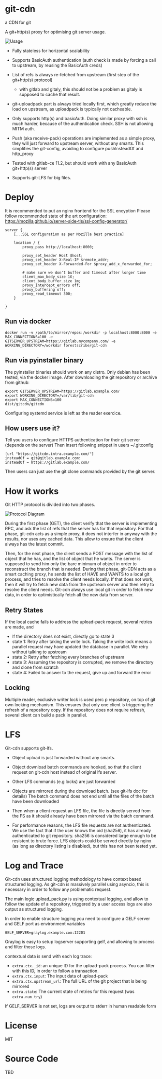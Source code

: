 # git-cdn

a CDN for git

A git+http(s) proxy for optimising git server usage.

![Usage](https://github.com/Forestscribe/git-cdn/raw/master/img/git-cdn.png)

- Fully stateless for horizontal scalability

- Supports BasicAuth authentication (auth check is made by forcing a call to upstream, by reusing the BasicAuth creds)

- List of refs is always re-fetched from upstream (first step of the git+http(s) protocol)

  - with gitlab and gitaly, this should not be a problem as gitaly is supposed to cache that result.

- git-uploadpack part is always tried locally first, which greatly reduce the load on upstream, as uploadpack is typically not cacheable.

- Only supports http(s) and basicAuth. Doing similar proxy with ssh is much harder, because of the authentication check. SSH is not allowing MITM auth.

- Push (aka receive-pack) operations are implemented as a simple proxy, they will just forward to upstream server, without any smarts.
  This simplifies the git-config, avoiding to configure pushInsteadOf and http_proxy

- Tested with gitlab-ce 11.2, but should work with any BasicAuth git+http(s) server

- Supports git-LFS for big files.

# Deploy

It is recommended to put an nginx frontend for the SSL encyption
Please follow recommended state of the art configuration: https://mozilla.github.io/server-side-tls/ssl-config-generator/

    server {
        [...SSL configuration as per Mozilla best practice]

        location / {
            proxy_pass http://localhost:8000;

            proxy_set_header Host $host;
            proxy_set_header X-Real-IP $remote_addr;
            proxy_set_header X-Forwarded-For $proxy_add_x_forwarded_for;

            # make sure we don't buffer and timeout after longer time
            client_max_body_size 1G;
            client_body_buffer_size 1m;
            proxy_intercept_errors off;
            proxy_buffering off;
            proxy_read_timeout 300;
        }

    }

## Run via docker

    docker run -v /path/to/mirror/repos:/workdir -p localhost:8000:8000 -e MAX_CONNECTIONS=100 -e GITSERVER_UPSTREAM=https://gitlab.mycompany.com/ -e WORKING_DIRECTORY=/workdir forestscribe/git-cdn

## Run via pyinstaller binary

The pyinstaller binaries should work on any distro. Only debian has been tested, via the docker image.
After downloading the git repository or archive from github:

    export GITSERVER_UPSTREAM=https://gitlab.example.com/
    export WORKING_DIRECTORY=/var/lib/git-cdn
    export MAX_CONNECTIONS=100
    dist/gitcdn/gitcdn

Configuring systemd service is left as the reader exercice.

## How users use it?

Tell you users to configure HTTPS authentication for their git server (depends on the server)
Then insert following snippet in users ~/.gitconfig

    [url "https://gitcdn.intra.example.com/"]
    insteadOf = git@gitlab.example.com:
    insteadOf = https://gitlab.example.com/

Then users can just use the git clone commands provided by the git server.

# How it works

Git HTTP protocol is divided into two phases.

![Protocol Diagram](https://raw.githubusercontent.com/Forestscribe/git-cdn/master/img/git-cdn2.png)

During the first phase (GET), the client verify that the server is implementing RPC, and ask the list of refs that the server has for that repository.
For that phase, git-cdn acts as a simple proxy, it does not interfer in anyway with the results, nor uses any cached data. This allow to ensure that the client always has the latest commit.

Then, for the next phase, the client sends a POST message with the list of object that he has, and the list of object that he wants. The server is supposed to send him only the bare minimum of object in order to reconstruct the branch that is needed.
During that phase, git-CDN acts as a smart caching proxy, he sends the list of HAVE and WANTS to a local git process, and tries to resolve the client needs locally.
If that does not work, then it will try to fetch new data from the upstream server and then retry to resolve the client needs.
Git-cdn always use local git in order to fetch new data, in order to optimistically fetch all the new data from server.

## Retry States

If the local cache fails to address the upload-pack request, several retries are made, and

- If the directory does not exist, directly go to state 3
- state 1: Retry after taking the write lock. Taking the write lock means a parallel request may have updated the database in parallel. We retry without talking to upstream
- state 2: Retry after fetching every branches of upstream
- state 3: Assuming the repository is corrupted, we remove the directory and clone from scratch
- state 4: Failed to answer to the request, give up and forward the error

## Locking

Multiple reader, exclusive writer lock is used perc p repository, on top of git own locking mechanism.
This ensures that only one client is triggering the refresh of a repository copy.
If the repository does not require refresh, several client can build a pack in parallel.

# LFS

Git-cdn supports git-lfs.

- Object upload is just forwarded without any smarts.
- Object download batch commands are hooked, so that the client request on git-cdn host instead of original lfs server.

- Other LFS commands (e.g locks) are just forwarded

- Objects are mirrored during the download batch. (see git-lfs doc for details) The batch command does not end until all the files of the batch have been downloaded

- Then when a client request an LFS file, the file is directly served from the FS as it should already have been mirrored via the batch command.

- For performance reasons, the LFS file requests are not authenticated.
  We use the fact that if the user knows the oid (sha256), it has already authenticated to git repository.
  sha256 is considered large enough to be resistent to brute force.
  LFS objects could be served directly by nginx (as long as directory listing is disabled), but this has not been tested yet.

# Log and Trace

Git-cdn uses structured logging methodology to have context based structured logging.
As git-cdn is massively parallel using asyncio, this is necessary in order to follow any problematic request.

The main logic upload_pack.py is using contextual logging, and allow to follow the update of a repository, triggered by a user
access logs are also output as structured logging.

In order to enable structure logging you need to configure a GELF server and GELF port as environment variables

    GELF_SERVER=graylog.example.com:12201

Graylog is easy to setup logserver supporting gelf, and allowing to process and filter those logs.

contextual data is send with each log trace:

- `extra.ctx._id`: an unique ID for the upload-pack process. You can filter with this ID, in order to follow a transaction.
- `extra.ctx.input`: The input data of upload-pack
- `extra.ctx.upstream_url`: The full URL of the git project that is being mirrored
- `extra.state`: The current state of retries for this request (was `extra.num_try`)

If GELF_SERVER is not set, logs are output to stderr in human readable form

# License

MIT

# Source Code

TBD
